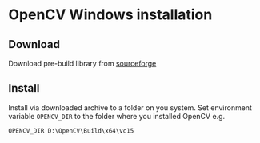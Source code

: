 # OpenCV Windows installation

## Download
Download pre-build library from [sourceforge](https://sourceforge.net/projects/opencvlibrary/files/opencv-win/)

## Install
Install via downloaded archive to a folder on you system.
Set environment variable `OPENCV_DIR` to the folder where you installed OpenCV e.g.
```
OPENCV_DIR D:\OpenCV\Build\x64\vc15
```